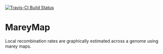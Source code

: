 [![Travis-CI Build Status](https://travis-ci.org/aursiber/MondrianareyMap.svg?branch=master)](https://travis-ci.org/aursiber/MareyMap)

# MareyMap
Local recombination rates are graphically estimated across a genome using marey maps.

